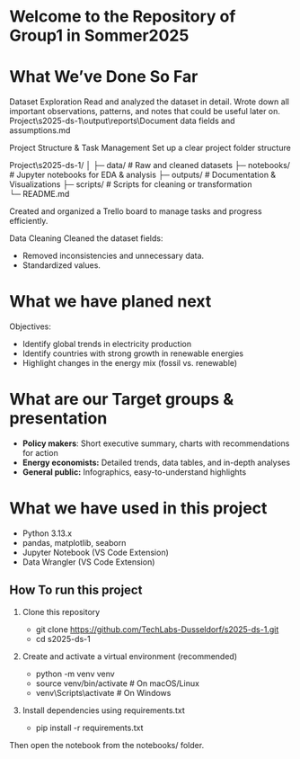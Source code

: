 # Welcome to the Repository of Group1 in Sommer2025

# What We’ve Done So Far

Dataset Exploration
Read and analyzed the dataset in detail.
Wrote down all important observations, patterns, and notes that could be useful later on.
Project\s2025-ds-1\output\reports\Document data fields and assumptions.md

Project Structure & Task Management
Set up a clear project folder structure

Project\s2025-ds-1/
│
├─ data/                  # Raw and cleaned datasets
├─ notebooks/             # Jupyter notebooks for EDA & analysis
├─ outputs/               # Documentation & Visualizations
├─ scripts/               # Scripts for cleaning or transformation                 
└─ README.md 

Created and organized a Trello board to manage tasks and progress efficiently.

Data Cleaning
Cleaned the dataset fields:
- Removed inconsistencies and unnecessary data.
- Standardized values.

# What we have planed next

Objectives:
- Identify global trends in electricity production
- Identify countries with strong growth in renewable energies
- Highlight changes in the energy mix (fossil vs. renewable)

# What are our Target groups & presentation

- **Policy makers**: Short executive summary, charts with recommendations for action
- **Energy economists:** Detailed trends, data tables, and in-depth analyses
- **General public:** Infographics, easy-to-understand highlights

# What we have used in this project
- Python 3.13.x
- pandas, matplotlib, seaborn
- Jupyter Notebook (VS Code Extension)
- Data Wrangler (VS Code Extension)

## How To run this project

1. Clone this repository
   - git clone https://github.com/TechLabs-Dusseldorf/s2025-ds-1.git
   - cd s2025-ds-1

2. Create and activate a virtual environment (recommended)
   - python -m venv venv
   - source venv/bin/activate   # On macOS/Linux
   - venv\Scripts\activate      # On Windows

3. Install dependencies using requirements.txt
   - pip install -r requirements.txt

Then open the notebook from the notebooks/ folder.

